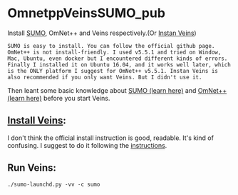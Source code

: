 # OmnetppVeinsSUMO_pub

Install [SUMO](https://github.com/DayuanTan/SUMO_dy_public), OmNet++ and Veins respectively.(Or [Instan Veins](https://veins.car2x.org/documentation/instant-veins/))

`SUMO is easy to install. You can follow the official github page. OmNet++ is not install-friendly. I used v5.5.1 and tried on Window, Mac, Ubuntu, even docker but I encountered different kinds of errors. Finally I installed it on Ubuntu 16.04, and it works well later, which is the ONLY platform I suggest for OmNet++ v5.5.1. Instan Veins is also recommended if you only want Veins. But I didn't use it.`

Then leant some basic knowledge about [SUMO (learn here)](https://github.com/DayuanTan/SUMO_dy_public) and [OmNet++ (learn here)](https://docs.omnetpp.org/tutorials/tictoc/) before you start Veins. 

## [Install Veins](InstallVeins.md):

I don't think the official install instruction is good, readable. It's kind of confusing. I suggest to do it following the [instructions](InstallVeins.md).


## Run Veins:

` ./sumo-launchd.py -vv -c sumo
`
